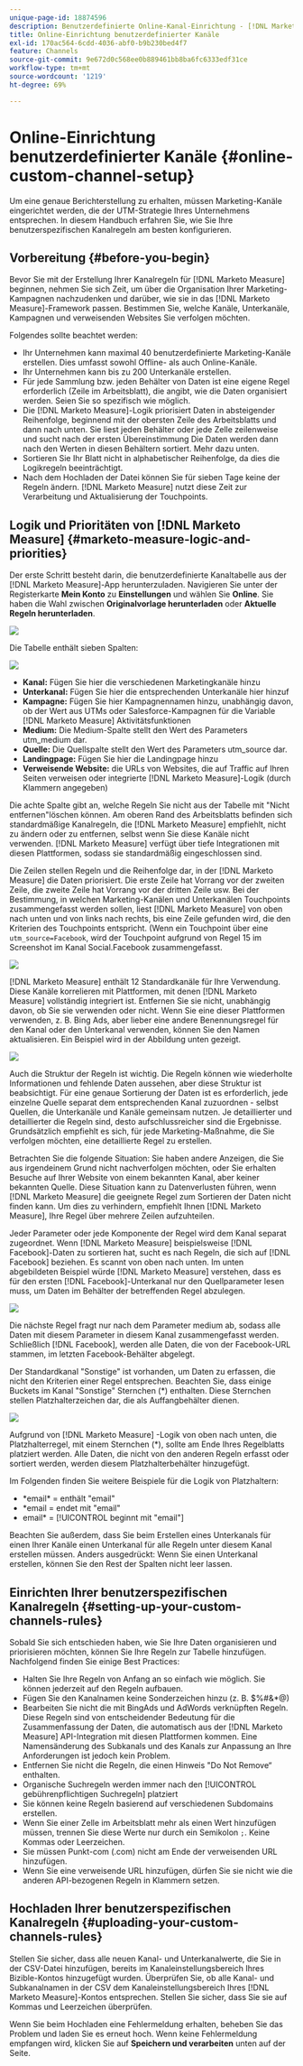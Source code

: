 ```yaml
---
unique-page-id: 18874596
description: Benutzerdefinierte Online-Kanal-Einrichtung - [!DNL Marketo Measure]
title: Online-Einrichtung benutzerdefinierter Kanäle
exl-id: 170ac564-6cdd-4036-abf0-b9b230bed4f7
feature: Channels
source-git-commit: 9e672d0c568ee0b889461bb8ba6fc6333edf31ce
workflow-type: tm+mt
source-wordcount: '1219'
ht-degree: 69%

---
```


# Online-Einrichtung benutzerdefinierter Kanäle {#online-custom-channel-setup}

Um eine genaue Berichterstellung zu erhalten, müssen Marketing-Kanäle eingerichtet werden, die der UTM-Strategie Ihres Unternehmens entsprechen. In diesem Handbuch erfahren Sie, wie Sie Ihre benutzerspezifischen Kanalregeln am besten konfigurieren.

## Vorbereitung {#before-you-begin}

Bevor Sie mit der Erstellung Ihrer Kanalregeln für [!DNL Marketo Measure] beginnen, nehmen Sie sich Zeit, um über die Organisation Ihrer Marketing-Kampagnen nachzudenken und darüber, wie sie in das [!DNL Marketo Measure]-Framework passen. Bestimmen Sie, welche Kanäle, Unterkanäle, Kampagnen und verweisenden Websites Sie verfolgen möchten.

Folgendes sollte beachtet werden:

* Ihr Unternehmen kann maximal 40 benutzerdefinierte Marketing-Kanäle erstellen. Dies umfasst sowohl Offline- als auch Online-Kanäle.
* Ihr Unternehmen kann bis zu 200 Unterkanäle erstellen.
* Für jede Sammlung bzw. jeden Behälter von Daten ist eine eigene Regel erforderlich (Zeile im Arbeitsblatt), die angibt, wie die Daten organisiert werden. Seien Sie so spezifisch wie möglich.
* Die [!DNL Marketo Measure]-Logik priorisiert Daten in absteigender Reihenfolge, beginnend mit der obersten Zeile des Arbeitsblatts und dann nach unten. Sie liest jeden Behälter oder jede Zelle zeilenweise und sucht nach der ersten Übereinstimmung Die Daten werden dann nach den Werten in diesen Behältern sortiert. Mehr dazu unten.
* Sortieren Sie Ihr Blatt nicht in alphabetischer Reihenfolge, da dies die Logikregeln beeinträchtigt.
* Nach dem Hochladen der Datei können Sie für sieben Tage keine der Regeln ändern. [!DNL Marketo Measure] nutzt diese Zeit zur Verarbeitung und Aktualisierung der Touchpoints.

## Logik und Prioritäten von [!DNL Marketo Measure] {#marketo-measure-logic-and-priorities}

Der erste Schritt besteht darin, die benutzerdefinierte Kanaltabelle aus der [!DNL Marketo Measure]-App herunterzuladen. Navigieren Sie unter der Registerkarte **Mein Konto** zu **Einstellungen** und wählen Sie **Online**. Sie haben die Wahl zwischen **Originalvorlage herunterladen** oder **Aktuelle Regeln herunterladen**.

![](assets/1.png)

Die Tabelle enthält sieben Spalten:

![](assets/2.png)

* **Kanal:** Fügen Sie hier die verschiedenen Marketingkanäle hinzu
* **Unterkanal:** Fügen Sie hier die entsprechenden Unterkanäle hier hinzuf
* **Kampagne:** Fügen Sie hier Kampagnennamen hinzu, unabhängig davon, ob der Wert aus UTMs oder Salesforce-Kampagnen für die Variable [!DNL Marketo Measure] Aktivitätsfunktionen
* **Medium:** Die Medium-Spalte stellt den Wert des Parameters utm_medium dar.
* **Quelle:** Die Quellspalte stellt den Wert des Parameters utm_source dar.
* **Landingpage:** Fügen Sie hier die Landingpage hinzu
* **Verweisende Website:** die URLs von Websites, die auf Traffic auf Ihren Seiten verweisen oder integrierte [!DNL Marketo Measure]-Logik (durch Klammern angegeben)

Die achte Spalte gibt an, welche Regeln Sie nicht aus der Tabelle mit &quot;Nicht entfernen&quot;löschen können. Am oberen Rand des Arbeitsblatts befinden sich standardmäßige Kanalregeln, die [!DNL Marketo Measure] empfiehlt, nicht zu ändern oder zu entfernen, selbst wenn Sie diese Kanäle nicht verwenden. [!DNL Marketo Measure] verfügt über tiefe Integrationen mit diesen Plattformen, sodass sie standardmäßig eingeschlossen sind.

Die Zeilen stellen Regeln und die Reihenfolge dar, in der [!DNL Marketo Measure] die Daten priorisiert. Die erste Zeile hat Vorrang vor der zweiten Zeile, die zweite Zeile hat Vorrang vor der dritten Zeile usw. Bei der Bestimmung, in welchen Marketing-Kanälen und Unterkanälen Touchpoints zusammengefasst werden sollen, liest [!DNL Marketo Measure] von oben nach unten und von links nach rechts, bis eine Zeile gefunden wird, die den Kriterien des Touchpoints entspricht. (Wenn ein Touchpoint über eine `utm_source=Facebook`, wird der Touchpoint aufgrund von Regel 15 im Screenshot im Kanal Social.Facebook zusammengefasst.

![](assets/3.png)

[!DNL Marketo Measure] enthält 12 Standardkanäle für Ihre Verwendung. Diese Kanäle korrelieren mit Plattformen, mit denen [!DNL Marketo Measure] vollständig integriert ist. Entfernen Sie sie nicht, unabhängig davon, ob Sie sie verwenden oder nicht. Wenn Sie eine dieser Plattformen verwenden, z. B. Bing Ads, aber lieber eine andere Benennungsregel für den Kanal oder den Unterkanal verwenden, können Sie den Namen aktualisieren. Ein Beispiel wird in der Abbildung unten gezeigt.

![](assets/4.png)

Auch die Struktur der Regeln ist wichtig. Die Regeln können wie wiederholte Informationen und fehlende Daten aussehen, aber diese Struktur ist beabsichtigt. Für eine genaue Sortierung der Daten ist es erforderlich, jede einzelne Quelle separat dem entsprechenden Kanal zuzuordnen - selbst Quellen, die Unterkanäle und Kanäle gemeinsam nutzen. Je detaillierter und detaillierter die Regeln sind, desto aufschlussreicher sind die Ergebnisse. Grundsätzlich empfiehlt es sich, für jede Marketing-Maßnahme, die Sie verfolgen möchten, eine detaillierte Regel zu erstellen.

Betrachten Sie die folgende Situation: Sie haben andere Anzeigen, die Sie aus irgendeinem Grund nicht nachverfolgen möchten, oder Sie erhalten Besuche auf Ihrer Website von einem bekannten Kanal, aber keiner bekannten Quelle. Diese Situation kann zu Datenverlusten führen, wenn [!DNL Marketo Measure] die geeignete Regel zum Sortieren der Daten nicht finden kann. Um dies zu verhindern, empfiehlt Ihnen [!DNL Marketo Measure], Ihre Regel über mehrere Zeilen aufzuhteilen.

Jeder Parameter oder jede Komponente der Regel wird dem Kanal separat zugeordnet. Wenn [!DNL Marketo Measure] beispielsweise [!DNL Facebook]-Daten zu sortieren hat, sucht es nach Regeln, die sich auf [!DNL Facebook] beziehen. Es scannt von oben nach unten. Im unten abgebildeten Beispiel würde [!DNL Marketo Measure] verstehen, dass es für den ersten [!DNL Facebook]-Unterkanal nur den Quellparameter lesen muss, um Daten im Behälter der betreffenden Regel abzulegen.

![](assets/5.png)

Die nächste Regel fragt nur nach dem Parameter medium ab, sodass alle Daten mit diesem Parameter in diesem Kanal zusammengefasst werden. Schließlich [!DNL Facebook], werden alle Daten, die von der Facebook-URL stammen, im letzten Facebook-Behälter abgelegt.

Der Standardkanal &quot;Sonstige&quot; ist vorhanden, um Daten zu erfassen, die nicht den Kriterien einer Regel entsprechen. Beachten Sie, dass einige Buckets im Kanal &quot;Sonstige&quot; Sternchen (&#42;) enthalten. Diese Sternchen stellen Platzhalterzeichen dar, die als Auffangbehälter dienen.

![](assets/6.png)

Aufgrund von [!DNL Marketo Measure] -Logik von oben nach unten, die Platzhalterregel, mit einem Sternchen (&#42;), sollte am Ende Ihres Regelblatts platziert werden. Alle Daten, die nicht von den anderen Regeln erfasst oder sortiert werden, werden diesem Platzhalterbehälter hinzugefügt.

Im Folgenden finden Sie weitere Beispiele für die Logik von Platzhaltern:

* &#42;email&#42; = enthält &quot;email&quot;
* &#42;email = endet mit &quot;email&quot;
* email&#42; = [!UICONTROL beginnt mit &quot;email&quot;]

Beachten Sie außerdem, dass Sie beim Erstellen eines Unterkanals für einen Ihrer Kanäle einen Unterkanal für alle Regeln unter diesem Kanal erstellen müssen. Anders ausgedrückt: Wenn Sie einen Unterkanal erstellen, können Sie den Rest der Spalten nicht leer lassen.

## Einrichten Ihrer benutzerspezifischen Kanalregeln {#setting-up-your-custom-channels-rules}

Sobald Sie sich entschieden haben, wie Sie Ihre Daten organisieren und priorisieren möchten, können Sie Ihre Regeln zur Tabelle hinzufügen. Nachfolgend finden Sie einige Best Practices:

* Halten Sie Ihre Regeln von Anfang an so einfach wie möglich. Sie können jederzeit auf den Regeln aufbauen.
* Fügen Sie den Kanalnamen keine Sonderzeichen hinzu (z. B. $%#&amp;&#42;@)
* Bearbeiten Sie nicht die mit BingAds und AdWords verknüpften Regeln. Diese Regeln sind von entscheidender Bedeutung für die Zusammenfassung der Daten, die automatisch aus der [!DNL Marketo Measure] API-Integration mit diesen Plattformen kommen. Eine Namensänderung des Subkanals und des Kanals zur Anpassung an Ihre Anforderungen ist jedoch kein Problem.
* Entfernen Sie nicht die Regeln, die einen Hinweis &quot;Do Not Remove“ enthalten.
* Organische Suchregeln werden immer nach den [!UICONTROL gebührenpflichtigen Suchregeln] platziert
* Sie können keine Regeln basierend auf verschiedenen Subdomains erstellen.
* Wenn Sie einer Zelle im Arbeitsblatt mehr als einen Wert hinzufügen müssen, trennen Sie diese Werte nur durch ein Semikolon `;`. Keine Kommas oder Leerzeichen.
* Sie müssen Punkt-com (.com) nicht am Ende der verweisenden URL hinzufügen.
* Wenn Sie eine verweisende URL hinzufügen, dürfen Sie sie nicht wie die anderen API-bezogenen Regeln in Klammern setzen.

## Hochladen Ihrer benutzerspezifischen Kanalregeln {#uploading-your-custom-channels-rules}

Stellen Sie sicher, dass alle neuen Kanal- und Unterkanalwerte, die Sie in der CSV-Datei hinzufügen, bereits im Kanaleinstellungsbereich Ihres Bizible-Kontos hinzugefügt wurden. Überprüfen Sie, ob alle Kanal- und Subkanalnamen in der CSV dem Kanaleinstellungsbereich Ihres [!DNL Marketo Measure]-Kontos entsprechen. Stellen Sie sicher, dass Sie sie auf Kommas und Leerzeichen überprüfen.

Wenn Sie beim Hochladen eine Fehlermeldung erhalten, beheben Sie das Problem und laden Sie es erneut hoch. Wenn keine Fehlermeldung empfangen wird, klicken Sie auf **Speichern und verarbeiten** unten auf der Seite.
